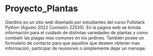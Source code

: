 # Proyecto_Plantas
 
 Giardino es un sitio web diseñado por estudiantes del curso Fullstack Python (Agosto 2022 Comisión 22535).
 En la pagina web se brinda información para el cuidado de distintas  variedades de plantas y como combatir las plagas mas comunes en los jardines.
 También posee un formulario de contacto para que aquellos que deseen obtener mas información, participar de reuniones o simplemente dejar un mensaje.
